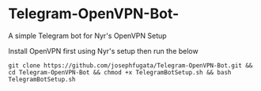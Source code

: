 # Telegram-OpenVPN-Bot-
A simple Telegram bot for Nyr's OpenVPN Setup

Install OpenVPN first using Nyr's setup then run the below

```
git clone https://github.com/josephfugata/Telegram-OpenVPN-Bot.git && cd Telegram-OpenVPN-Bot && chmod +x TelegramBotSetup.sh && bash TelegramBotSetup.sh
```